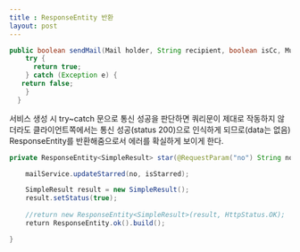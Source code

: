 ```yaml
---
title : ResponseEntity 반환
layout: post
---
```


```java
public boolean sendMail(Mail holder, String recipient, boolean isCc, MultipartFile[] files) {
    try {
      return true;
    } catch (Exception e) {
   return false;
    }
  }
```

서비스 생성 시 try~catch 문으로 통신 성공을 판단하면 쿼리문이 제대로 작동하지 않더라도 클라이언트쪽에서는 통신 성공(status 200)으로 인식하게 되므로(data는 없음) ResponseEntity를 반환해줌으로서 에러를 확실하게 보이게 한다.  

```java
private ResponseEntity<SimpleResult> star(@RequestParam("no") String no, @RequestParam("isStarred") boolean isStarred){

    mailService.updateStarred(no, isStarred);

    SimpleResult result = new SimpleResult();
    result.setStatus(true);
        
    //return new ResponseEntity<SimpleResult>(result, HttpStatus.OK);
    return ResponseEntity.ok().build();

}
```
